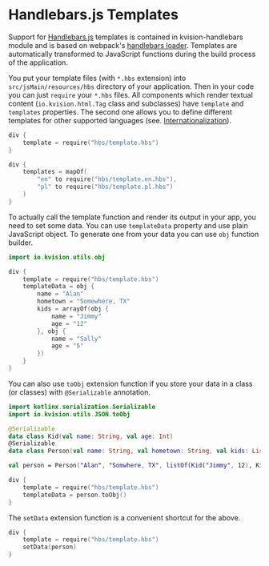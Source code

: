 # Handlebars.js Templates

Support for [Handlebars.js](https://handlebarsjs.com/) templates is contained in kvision-handlebars module and is based on webpack's [handlebars loader](https://github.com/pcardune/handlebars-loader). Templates are automatically transformed to JavaScript functions during the build process of the application.

You put your template files (with `*.hbs` extension) into `src/jsMain/resources/hbs` directory of your application. Then in your code you can just `require` your `*.hbs` files. All components which render textual content (`io.kvision.html.Tag` class and subclasses) have `template` and `templates` properties. The second one allows you to define different templates for other supported languages (see. [Internationalization](../2.-frontend-development-guide/internationalization.md)).

```kotlin
div {
    template = require("hbs/template.hbs")
}

div {
    templates = mapOf(
        "en" to require("hbs/template.en.hbs"),
        "pl" to require("hbs/template.pl.hbs")
    )
}
```

To actually call the template function and render its output in your app, you need to set some data. You can use `templateData` property and use plain JavaScript object. To generate one from your data  you can use `obj` function builder.

```kotlin
import io.kvision.utils.obj

div {
    template = require("hbs/template.hbs")
    templateData = obj {
        name = "Alan"
        hometown = "Somewhere, TX"
        kids = arrayOf(obj {
            name = "Jimmy"
            age = "12"
        }, obj {
            name = "Sally"
            age = "5"
        })
    }
}
```

You can also use `toObj` extension function if you store your data in a class (or classes) with `@Serializable` annotation.

```kotlin
import kotlinx.serialization.Serializable
import io.kvision.utils.JSON.toObj

@Serializable
data class Kid(val name: String, val age: Int)
@Serializable
data class Person(val name: String, val hometown: String, val kids: List<Kid>)

val person = Person("Alan", "Somwhere, TX", listOf(Kid("Jimmy", 12), Kid("Sally", 5)))

div {
    template = require("hbs/template.hbs")
    templateData = person.toObj()
}

```

The `setData` extension function is a convenient shortcut for the above.

```kotlin
div {
    template = require("hbs/template.hbs")
    setData(person)
}
```
